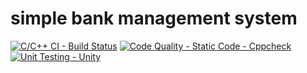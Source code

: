 # simple bank management system
[![C/C++ CI - Build Status](https://github.com/priyaaketi07/stepin_calcutor-using-funtion-pointer/actions/workflows/build.yml/badge.svg)](https://github.com/priyaaketi07/stepin_calcutor-using-funtion-pointer/actions/workflows/build.yml)
[![Code Quality - Static Code - Cppcheck](https://github.com/priyaaketi07/stepin_calcutor-using-funtion-pointer/actions/workflows/cppcheck.yml/badge.svg)](https://github.com/priyaaketi07/stepin_calcutor-using-funtion-pointer/actions/workflows/cppcheck.yml)
[![Unit Testing - Unity](https://github.com/priyaaketi07/stepin_calcutor-using-funtion-pointer/actions/workflows/unittest.yml/badge.svg)](https://github.com/priyaaketi07/stepin_calcutor-using-funtion-pointer/actions/workflows/unittest.yml)
